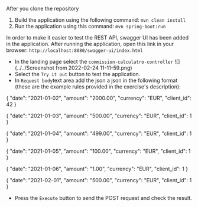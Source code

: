 After you clone the repository

1. Build the application using the following command:
`mvn clean install`
2. Run the application using this command: `mvn spring-boot:run`

In order to make it easier to test the REST API, swagger UI has been added in the application.
After running the application, open this link in your browser:
`http://localhost:8080/swagger-ui/index.html`

- In the landing page select the `commission-calculatro-controller` 
![](../../Screenshot from 2022-02-24 11-11-59.png)
- Select the `Try it out` button to test the application.
- In `Request body`text area add the json a json in the following format (these are the example rules provided in the exercise's description):

{
"date": "2021-01-02",
"amount": "2000.00",
"currency": "EUR",
"client_id": 42
}

{
"date": "2021-01-03",
"amount": "500.00",
"currency": "EUR",
"client_id": 1
}

{
"date": "2021-01-04",
"amount": "499.00",
"currency": "EUR",
"client_id": 1
}

{
"date": "2021-01-05",
"amount": "100.00",
"currency": "EUR",
"client_id": 1
}

{
"date": "2021-01-06",
"amount": "1.00",
"currency": "EUR",
"client_id": 1
}

{
"date": "2021-02-01",
"amount": "500.00",
"currency": "EUR",
"client_id": 1
}

- Press the `Execute` button to send the POST request and check the result.
